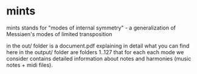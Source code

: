 mints
=====

mints stands for "modes of internal symmetry" - a generalization of Messiaen's modes of limited transposition

in the out/ folder is a document.pdf explaining in detail what you can find here
in the output/ folder are folders 1..127 that for each each mode we consider contains detailed information about notes and harmonies (music notes + midi files).

